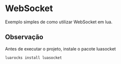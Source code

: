 # WebSocket

Exemplo simples de como utilizar WebSocket em lua.

## Observação

Antes de executar o projeto, instale o pacote luasocket

```powershell
luarocks install luasocket
```